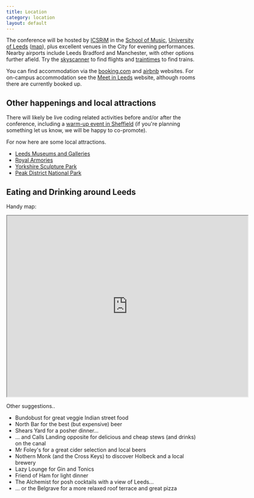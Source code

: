 ```yaml
---
title: Location
category: location
layout: default
---
```


The conference will be hosted by [ICSRiM](http://icsrim.leeds.ac.uk/) in the [School of Music](http://music.leeds.ac.uk/),
[University of Leeds](http://www.leeds.ac.uk/) ([map](http://www.openstreetmap.org/way/84656158#map=16/53.8062/-1.5532)), plus excellent venues in the City for evening performances. Nearby airports include Leeds Bradford and
Manchester, with other options further afield. Try the
[skyscanner](http://www.skyscanner.net/ "SkyScanner") to find flights
and [traintimes](http://traintimes.org.uk/ "TrainTimes") to find
trains.

You can find accommodation via the [booking.com](http://booking.com) and [airbnb](https://www.airbnb.co.uk/) websites. For on-campus accommodation see the [Meet in Leeds](http://www.meetinleeds.co.uk/short-breaks-at-university-of-leeds) website, although rooms there are currently booked up.

## Other happenings and local attractions

There will likely be live coding related activities before and/or
after the conference, including a [warm-up event in
Sheffield](https://www.facebook.com/events/1421854724792689/) (if
you're planning something let us know, we will be happy to
co-promote).

For now here are some local attractions.

* [Leeds Museums and Galleries](http://www.leeds.gov.uk/museumsandgalleries/Pages/default.aspx)
* [Royal Armories](http://www.royalarmouries.org/)
* [Yorkshire Sculpture Park](http://www.ysp.co.uk/)
* [Peak District National Park](http://www.peakdistrict.gov.uk/)

## Eating and Drinking around Leeds

Handy map:

<iframe src="https://www.google.com/maps/d/u/0/embed?mid=zXlxXqKOpiYA.kPCn4rXkuTIE" width="640" height="480"></iframe>

Other suggestions..

* Bundobust for great veggie Indian street food
* North Bar for the best (but expensive) beer
* Shears Yard for a posher dinner...
* ... and Calls Landing opposite for delicious and cheap stews (and drinks) on the canal
* Mr Foley's for a great cider selection and local beers
* Nothern Monk (and the Cross Keys) to discover Holbeck and a local brewery
* Lazy Lounge for Gin and Tonics
* Friend of Ham for light dinner
* The Alchemist for posh cocktails with a view of Leeds...
* ... or the Belgrave for a more relaxed roof terrace and great pizza
